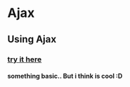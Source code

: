 # Ajax
## Using Ajax

### [ try it here ](https://htmlpreview.github.io/?https://github.com/igruntplay/Ajax1/blob/master/index.html)

#### something basic.. But i think is cool :D
